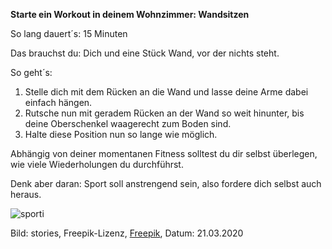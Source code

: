 **Starte ein Workout in deinem Wohnzimmer: Wandsitzen**

So lang dauert´s: 15 Minuten

Das brauchst du: Dich und eine Stück Wand, vor der nichts steht.

So geht´s: 
1. Stelle dich mit dem Rücken an die Wand und lasse deine Arme dabei einfach hängen.
2. Rutsche nun mit geradem Rücken an der Wand so weit hinunter, bis deine Oberschenkel waagerecht zum Boden sind.
3. Halte diese Position nun so lange wie möglich.

Abhängig von deiner momentanen Fitness solltest du dir selbst überlegen, wie viele Wiederholungen du durchführst. 

Denk aber daran: Sport soll anstrengend sein, also fordere dich selbst auch heraus.

![sporti](https://image.freepik.com/vektoren-kostenlos/persoenliche-trainer-konzeptillustration_114360-1552.jpg)

Bild: stories, Freepik-Lizenz, [Freepik](https://de.freepik.com/vektoren-kostenlos/persoenliche-trainer-konzeptillustration_7182228.htm#page=4&query=sport&position=17), Datum: 21.03.2020

